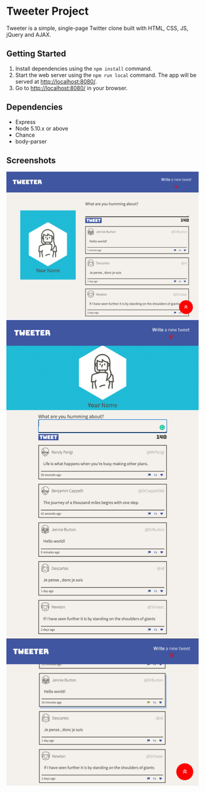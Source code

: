 # Tweeter Project

Tweeter is a simple, single-page Twitter clone built with HTML, CSS, JS, jQuery and AJAX.

## Getting Started

1. Install dependencies using the `npm install` command.
2. Start the web server using the `npm run local` command. The app will be served at <http://localhost:8080/>.
3. Go to <http://localhost:8080/> in your browser.

## Dependencies

- Express
- Node 5.10.x or above
- Chance
- body-parser

## Screenshots
!["Screenshot of desktop view"](https://github.com/spomberg/tweeter/blob/master/docs/desktop-view.png?raw=true)
!["Screenshot of mobile view"](https://github.com/spomberg/tweeter/blob/master/docs/mobile-view.png?raw=true)
!["Screenshot of mobile view with the scroll up button"](https://github.com/spomberg/tweeter/blob/master/docs/scroll-up-button.jpg?raw=true)